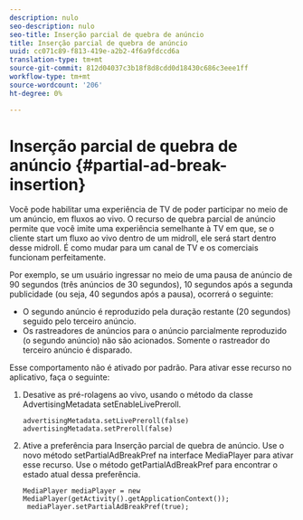 ```yaml
---
description: nulo
seo-description: nulo
seo-title: Inserção parcial de quebra de anúncio
title: Inserção parcial de quebra de anúncio
uuid: cc071c89-f813-419e-a2b2-4f6a9fdccd6a
translation-type: tm+mt
source-git-commit: 812d04037c3b18f8d8cdd0d18430c686c3eee1ff
workflow-type: tm+mt
source-wordcount: '206'
ht-degree: 0%

---
```



# Inserção parcial de quebra de anúncio {#partial-ad-break-insertion}

Você pode habilitar uma experiência de TV de poder participar no meio de um anúncio, em fluxos ao vivo. O recurso de quebra parcial de anúncio permite que você imite uma experiência semelhante à TV em que, se o cliente start um fluxo ao vivo dentro de um midroll, ele será start dentro desse midroll. É como mudar para um canal de TV e os comerciais funcionam perfeitamente.

Por exemplo, se um usuário ingressar no meio de uma pausa de anúncio de 90 segundos (três anúncios de 30 segundos), 10 segundos após a segunda publicidade (ou seja, 40 segundos após a pausa), ocorrerá o seguinte:

* O segundo anúncio é reproduzido pela duração restante (20 segundos) seguido pelo terceiro anúncio.
* Os rastreadores de anúncios para o anúncio parcialmente reproduzido (o segundo anúncio) não são acionados. Somente o rastreador do terceiro anúncio é disparado.

Esse comportamento não é ativado por padrão. Para ativar esse recurso no aplicativo, faça o seguinte:

1. Desative as pré-rolagens ao vivo, usando o método da classe AdvertisingMetadata setEnableLivePreroll.

   ```
   advertisingMetadata.setLivePreroll(false)  
   advertisingMetadata.setPreroll(false)
   ```

1. Ative a preferência para Inserção parcial de quebra de anúncio. Use o novo método setPartialAdBreakPref na interface MediaPlayer para ativar esse recurso. Use o método getPartialAdBreakPref para encontrar o estado atual dessa preferência.

   ```
   MediaPlayer mediaPlayer = new MediaPlayer(getActivity().getApplicationContext()); 
    mediaPlayer.setPartialAdBreakPref(true);
   ```

